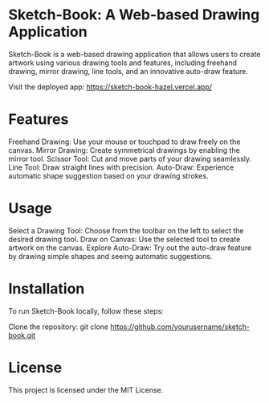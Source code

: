 # Sketch-Book: A Web-based Drawing Application

Sketch-Book is a web-based drawing application that allows users to create artwork using various drawing tools and features, including freehand drawing, mirror drawing, line tools, and an innovative auto-draw feature.

Visit the deployed app: https://sketch-book-hazel.vercel.app/

# Features
Freehand Drawing: Use your mouse or touchpad to draw freely on the canvas.
Mirror Drawing: Create symmetrical drawings by enabling the mirror tool.
Scissor Tool: Cut and move parts of your drawing seamlessly.
Line Tool: Draw straight lines with precision.
Auto-Draw: Experience automatic shape suggestion based on your drawing strokes.

# Usage
Select a Drawing Tool: Choose from the toolbar on the left to select the desired drawing tool.
Draw on Canvas: Use the selected tool to create artwork on the canvas.
Explore Auto-Draw: Try out the auto-draw feature by drawing simple shapes and seeing automatic suggestions.

# Installation
To run Sketch-Book locally, follow these steps:

Clone the repository: git clone https://github.com/yourusername/sketch-book.git

# License
This project is licensed under the MIT License.
